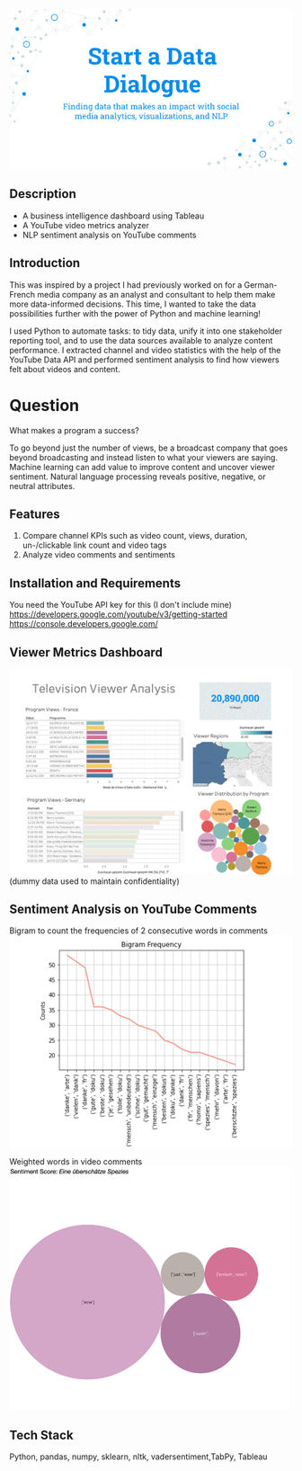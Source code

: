 <img src='visualizations/Title.png' width=700>

## Description
* A business intelligence dashboard using Tableau<br/> 
* A YouTube video metrics analyzer<br/>
* NLP sentiment analysis on YouTube comments<br/> 

## Introduction
This was inspired by a project I had previously worked on for a German-French media company as an analyst and consultant to help them make more data-informed decisions. This time, I wanted to take the data possibilities further with the power of Python and machine learning!

I used Python to automate tasks: to tidy data, unify it into one stakeholder reporting tool, and to use the data sources available to analyze content performance. I extracted channel and video statistics with the help of the YouTube Data API and performed sentiment analysis to find how viewers felt about videos and content.

# Question
What makes a program a success?

To go beyond just the number of views, be a broadcast company that goes beyond broadcasting and instead listen to what your viewers are saying. Machine learning can add value to improve content and uncover viewer sentiment. Natural language processing reveals positive, negative, or neutral attributes.

## Features
1. Compare channel KPIs such as video count, views, duration, un-/clickable link count and video tags<br/>
2. Analyze video comments and sentiments 

## Installation and Requirements
You need the YouTube API key for this (I don't include mine)<br/>
https://developers.google.com/youtube/v3/getting-started <br/>
https://console.developers.google.com/

## Viewer Metrics Dashboard
<img src='visualizations/TV_metrics.png' width=700>
(dummy data used to maintain confidentiality)

## Sentiment Analysis on YouTube Comments
Bigram to count the frequencies of 2 consecutive words in comments
<img src='visualizations/Bigram_Frequency.png' width=700>

Weighted words in video comments
<img src='visualizations/Sentiment_score.png' width=500>

## Tech Stack
Python, pandas, numpy, sklearn, nltk, vadersentiment,TabPy, Tableau 
